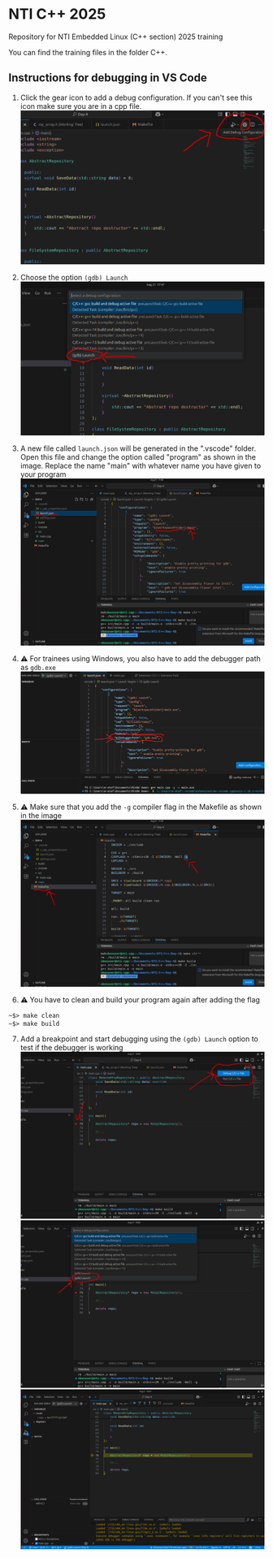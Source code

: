 # NTI C++ 2025
Repository for NTI Embedded Linux (C++ section) 2025 training

You can find the training files in the folder C++.

## Instructions for debugging in VS Code

1. Click the gear icon to add a debug configuration. If you can't see this icon make sure you are in a cpp file.
![Step 1](Images/step-1.png)

2. Choose the option `(gdb) Launch`
![Step 2](Images/step-2.png)

3. A new file called `launch.json` will be generated in the ".vscode" folder. Open this file and change the option called "program" as shown in the image. Replace the name "main" with whatever name you have given to your program
![Step 3](Images/step-3.png)

4. :warning: For trainees using Windows, you also have to add the debugger path as `gdb.exe`
![Step 3](Images/step-3-windows.jpeg)

5. :warning: Make sure that you add the `-g` compiler flag in the Makefile as shown in the image
![Step 4](Images/step-4.png)

6. :warning: You have to clean and build your program again after adding the flag
```console
~$> make clean
~$> make build
```
    

7. Add a breakpoint and start debugging using the `(gdb) Launch` option to test if the debugger is working
![Step 6](Images/step-6.png)
![Step 7](Images/step-7.png)
![Step 8](Images/step-8.png)
